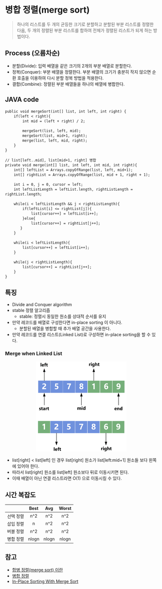 # 병합 정렬(merge sort)
> 하나의 리스트를 두 개의 균등한 크기로 분할하고 분할된 부분 리스트를 정렬한 다음, 두 개의 정렬된 부분 리스트를 합하여 전체가 정렬된 리스트가 되게 하는 방법이다.

## Process (오름차순)
- 분할(Divide): 입력 배열을 같은 크기의 2개의 부분 배열로 분할한다.
- 정복(Conquer): 부분 배열을 정렬한다. 부분 배열의 크기가 충분히 작지 않으면 순환 호출을 이용하여 다시 분할 정복 방법을 적용한다.
- 결합(Combine): 정렬된 부분 배열들을 하나의 배열에 병합한다.

## JAVA code
```
public void mergeSort(int[] list, int left, int right) {
    if(left < right){
        int mid = (left + right) / 2;

        mergeSort(list, left, mid);
        mergeSort(list, mid+1, right);
        merge(list, left, mid, right);
    }
}
    
// list[left..mid], list[mid+1, right] 병합
private void merge(int[] list, int left, int mid, int right){
    int[] leftList = Arrays.copyOfRange(list, left, mid+1);
    int[] rightList = Arrays.copyOfRange(list, mid + 1, right + 1);

    int i = 0, j = 0, cursor = left;
    int leftListLength = leftList.length, rightListLength = rightList.length;

    while(i < leftListLength && j < rightListLength){
        if(leftList[i] <= rightList[j]){
            list[cursor++] = leftList[i++];
        }else{
            list[cursor++] = rightList[j++];
       }
    }

    while(i < leftListLength){
        list[cursor++] = leftList[i++];
    }

    while(j < rightListLength){
        list[cursor++] = rightList[j++];
    }
}
```

## 특징
- Divide and Conquer algorithm
- stable 정렬 알고리즘
    - stable: 정렬시 동일한 원소를 상대적 순서를 유지
- 만약 레코드를 배열로 구성한다면 in-place sorting 이 아니다.
  - 분할된 배열을 병합할 때 추가 배열 공간을 사용한다.
- 만약 레코드를 연결 리스트(Linked List)로 구성하면 in-place sorting을 할 수 있다.


### Merge when Linked List
<p align="center">
  <img src="../../asset/algorithm/sorting/merge_sort_1.png" alt="merge when linked list" width="300">
</p>

- list[right] < list[left]  인 경우 list[right] 원소가 list[left:mid+1] 원소들 보다 왼쪽에 있어야 한다.
- 따라서 list[right] 원소를 list[left] 원소보다 뒤로 이동시키면 된다.
- 이때 배열이 아닌 연결 리스트라면 O(1) 으로 이동시킬 수 있다.

## 시간 복잡도
||Best|Avg|Worst|
|:---:|:---:|:---:|:---:|
|선택 정렬|n^2|n^2|n^2|
|삽입 정렬|n|n^2|n^2|
|버블 정렬|n^2|n^2|n^2|
|병합 정렬|nlogn|nlogn|nlogn|

## 참고
- [합병 정렬(merge sort) 이란](https://gmlwjd9405.github.io/2018/05/08/algorithm-merge-sort.html)  
- [병합 정렬](https://gyoogle.dev/blog/algorithm/Merge%20Sort.html)  
- [In-Place Sorting With Merge Sort](https://www.baeldung.com/cs/merge-sort-in-place)  